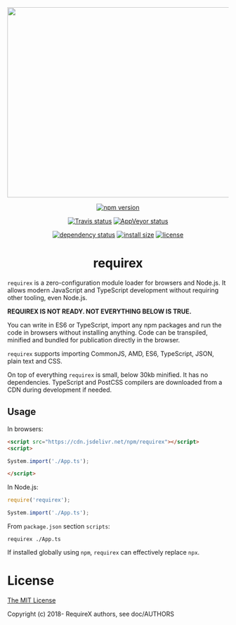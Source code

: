 <div align="center">
<img width="576" height="432" src="https://unpkg.com/requirex@0.1.1/doc/rex.svg">

[![npm version](https://img.shields.io/npm/v/requirex.svg)](https://www.npmjs.com/package/requirex)

[![Travis status](https://travis-ci.org/requirex/requirex.svg?branch=master)](http://travis-ci.org/requirex/requirex)
[![AppVeyor status](https://ci.appveyor.com/api/projects/status/rwywobi1pvq95pwu/branch/master?svg=true)](https://ci.appveyor.com/project/jjrv/requirex/branch/master)

[![dependency status](https://david-dm.org/requirex/requirex.svg)](https://david-dm.org/requirex/requirex)
[![install size](https://img.shields.io/bundlephobia/min/requirex.svg)](https://bundlephobia.com/result?p=requirex)
[![license](https://img.shields.io/npm/l/requirex.svg)](https://raw.githubusercontent.com/requirex/requirex/master/LICENSE)

<h1>requirex</h1>
</div>

`requirex` is a zero-configuration module loader for browsers and Node.js.
It allows modern JavaScript and TypeScript development without requiring other tooling, even Node.js.

**REQUIREX IS NOT READY. NOT EVERYTHING BELOW IS TRUE.**

You can write in ES6 or TypeScript, import any npm packages and run the code in browsers without installing anything.
Code can be transpiled, minified and bundled for publication directly in the browser.

`requirex` supports importing CommonJS, AMD, ES6, TypeScript, JSON, plain text and CSS.

On top of everything `requirex` is small, below 30kb minified. It has no dependencies.
TypeScript and PostCSS compilers are downloaded from a CDN during development if needed.

## Usage

In browsers:

```HTML
<script src="https://cdn.jsdelivr.net/npm/requirex"></script>
<script>

System.import('./App.ts');

</script>
```

In Node.js:

```JavaScript
require('requirex');

System.import('./App.ts');
```

From `package.json` section `scripts`:

`requirex ./App.ts`

If installed globally using `npm`, `requirex` can effectively replace `npx`.

# License

[The MIT License](https://raw.githubusercontent.com/requirex/requirex/master/LICENSE)

Copyright (c) 2018- RequireX authors, see doc/AUTHORS
